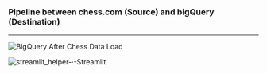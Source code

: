 ### Pipeline between chess.com (Source) and bigQuery (Destination)
_______________________________________________________________________________________________________________________________________

![BigQuery After Chess Data Load](https://github.com/oyemishra/dlt_case_study/assets/73794797/308607bf-5e62-426f-9cd2-a5bc6850508b)

![streamlit_helper-·-Streamlit](https://github.com/oyemishra/dlt_case_study/assets/73794797/7764cc99-ec74-4012-a84e-b117ff255467)
